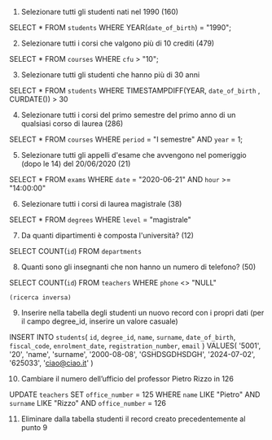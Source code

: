 1. Selezionare tutti gli studenti nati nel 1990 (160)

SELECT
    *
FROM
    `students`
WHERE
    YEAR(`date_of_birth`) = "1990";


2. Selezionare tutti i corsi che valgono più di 10 crediti (479)

SELECT
    *
FROM
    `courses`
WHERE
    `cfu` > "10";


3. Selezionare tutti gli studenti che hanno più di 30 anni

SELECT
    *
FROM
    `students`
WHERE
    TIMESTAMPDIFF(YEAR, `date_of_birth` , CURDATE()) > 30


4. Selezionare tutti i corsi del primo semestre del primo anno di un qualsiasi corso di
laurea (286)

SELECT
    *
FROM
    `courses`
WHERE
    `period` = "I semestre" AND `year` = 1;


5. Selezionare tutti gli appelli d'esame che avvengono nel pomeriggio (dopo le 14) del
20/06/2020 (21)

SELECT
    *
FROM
    `exams`
WHERE
    `date` = "2020-06-21" AND `hour` >= "14:00:00" 


6. Selezionare tutti i corsi di laurea magistrale (38)

SELECT
    *
FROM
    `degrees`
WHERE
    `level` = "magistrale"


7. Da quanti dipartimenti è composta l'università? (12)

SELECT
    COUNT(`id`)
FROM
    `departments`


8. Quanti sono gli insegnanti che non hanno un numero di telefono? (50)

SELECT
   COUNT(`id`) 
FROM
    `teachers`
WHERE
    `phone` <> "NULL"  
    
    (ricerca inversa)


9. Inserire nella tabella degli studenti un nuovo record con i propri dati (per il campo
degree_id, inserire un valore casuale)

INSERT INTO `students`(
    `id`,
    `degree_id`,
    `name`,
    `surname`,
    `date_of_birth`,
    `fiscal_code`,
    `enrolment_date`,
    `registration_number`,
    `email`
)
VALUES(
    '5001',
    '20',
    'name',
    'surname',
    '2000-08-08',
    'GSHDSGDHSDGH',
    '2024-07-02',
    '625033',
    'ciao@ciao.it'
)

10. Cambiare il numero dell’ufficio del professor Pietro Rizzo in 126

UPDATE
    `teachers`
SET
    `office_number` = 125
WHERE
    `name` LIKE "Pietro" AND `surname` LIKE "Rizzo" AND `office_number` = 126

11. Eliminare dalla tabella studenti il record creato precedentemente al punto 9